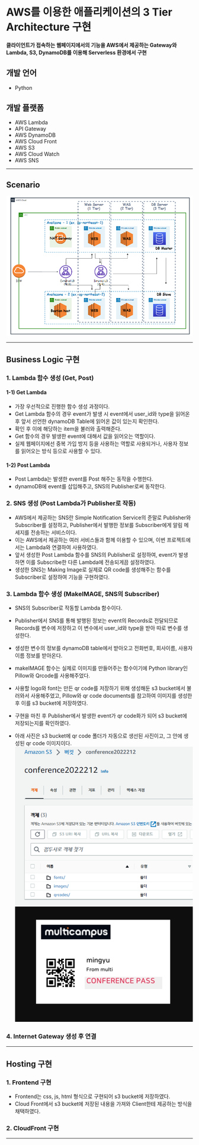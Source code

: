 # AWS를 이용한 애플리케이션의 3 Tier Architecture 구현
 
#### 클라이언트가 접속하는 웹페이지에서의 기능을 AWS에서 제공하는 Gateway와 Lambda, S3, DynamoDB를 이용해 Serverless 환경에서 구현

## 개발 언어
  - Python
  
## 개발 플랫폼
  - AWS Lambda
  - API Gateway
  - AWS DynamoDB
  - AWS Cloud Front
  - AWS S3
  - AWS Cloud Watch
  - AWS SNS

<hr/>

## Scenario
![image](https://github.com/Rosa1026/3-tier-architecture/blob/main/image/scenario.png)

<hr/>

## Business Logic 구현
### 1. Lambda 함수 생성 (Get, Post)
#### 1-1) Get Lambda
  - 가장 우선적으로 진행한 함수 생성 과정이다.
  - Get Lambda 함수의 경우 event가 발생 시 event에서 user_id와 type을 읽어온 후 앞서 선언한 dynamoDB Table에 읽어온 값이 있는지 확인한다.
  - 확인 후 이에 해당하는 item을 불러와 출력해준다.
  - Get 함수의 경우 발생한 event에 대해서 값을 읽어오는 역할이다.
  - 실제 웹페이지에선 중복 가입 방지 등을 사용하는 역할로 사용되거나, 사용자 정보를 읽어오는 방식 등으로 사용할 수 있다.

#### 1-2) Post Lambda
  - Post Lambda는 발생한 event를 Post 해주는 동작을 수행한다.
  - dynamoDB에 event를 삽입해주고, SNS의 Publisher로써 동작한다.

### 2. SNS 생성 (Post Lambda가 Publisher로 작동)
  - AWS에서 제공하는 SNS란 Simple Notification Service의 준말로 Publisher와 Subscriber를 설정하고, Publisher에서 발행한 정보를 Subscriber에게 알림 메세지를 전송하는 서비스이다.
  - 이는 AWS에서 제공하는 여러 서비스들과 함께 이용할 수 있으며, 이번 프로젝트에서는 Lambda와 연결하여 사용하였다.
  - 앞서 생성한 Post Lambda 함수를 SNS의 Publisher로 설정하여, event가 발생하면 이를 Subscribe한 다른 Lambda에 전송되게끔 설정하였다.
  - 생성한 SNS는 Making Image로 실제로 QR code를 생성해주는 함수를 Subscriber로 설정하여 기능을 구현하였다.

### 3. Lambda 함수 생성 (MakeIMAGE, SNS의 Subscriber)
  - SNS의 Subscriber로 작동할 Lambda 함수이다.
  - Publisher에서 SNS를 통해 발행된 정보는 event의 Records로 전달되므로 Records를 변수에 저장하고 이 변수에서 user_id와 type을 받아 따로 변수를 생성한다.
  - 생성한 변수의 정보를 dynamoDB table에서 받아오고 전화번호, 회사이름, 사용자 이름 정보를 받아온다.
  - makeIMAGE 함수는 실제로 이미지를 만들어주는 함수이기에 Python library인 Pillow와 Qrcode를 사용해주었다.
  - 사용할 logo와 font는 만든 qr code를 저장하기 위해 생성해둔 s3 bucket에서 불러와서 사용해주었고, Pillow와 qr code documents를 참고하여 이미지를 생성한 후 이를 s3 bucket에 저장하였다.

  - 구현을 마친 후 Publisher에서 발생한 event가 qr code화가 되어 s3 bucket에 저장되는지를 확인하였다.
  - 아래 사진은 s3 bucket에 qr code 폴더가 자동으로 생선된 사진이고, 그 안에 생성된 qr code 이미지이다.
![image](https://github.com/Rosa1026/Lambda-Project/blob/main/image/s3%20bucket.png)
![image](https://github.com/Rosa1026/Lambda-Project/blob/main/image/result.png)

### 4. Internet Gateway 생성 후 연결

<hr/>

## Hosting 구현
### 1. Frontend 구현
  - Frontend는 css, js, html 형식으로 구현되어 s3 bucket에 저장하였다.
  - Cloud Front에서 s3 bucket에 저장된 내용을 가져와 Client한테 제공하는 방식을 채택하였다.

### 2. CloudFront 구현

<hr/>
